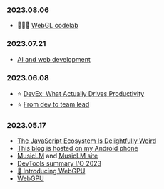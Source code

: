 ### 2023.08.06
* 👩🏻‍💻 [WebGL codelab](https://developers.google.com/codelabs/maps-platform/webgl#0)

### 2023.07.21
* [AI and web development](https://portal.gitnation.org/contents/ai-and-web-development-hype-or-reality)

### 2023.06.08
* ⭐️ [DevEx: What Actually Drives Productivity](https://queue.acm.org/detail.cfm?id=3595878)
* ⭐️ [From dev to team lead](https://devinterrupted.substack.com/p/promoted-from-dev-to-team-lead-8)

### 2023.05.17
* [The JavaScript Ecosystem Is Delightfully Weird](https://fly.io/blog/js-ecosystem-delightfully-wierd/)
* [This blog is hosted on my Android phone](https://androidblog.a.pinggy.io/)
* [MusicLM](https://google-research.github.io/seanet/musiclm/examples/) and [MusicLM site](https://aitestkitchen.withgoogle.com/experiments/music-lm)
* [DevTools summary I/O 2023](https://io.google/2023/program/58079bc3-b0bd-44e1-94ff-08589997014a/)
* [🎥 Introducing WebGPU](https://www.youtube.com/watch?v=m6T-Mq1BPXg)
* [WebGPU](https://developer.chrome.com/blog/webgpu-io2023/)
